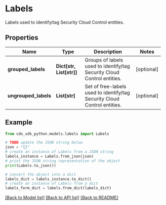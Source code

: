 # Labels

Labels used to identify/tag Security Cloud Control entities.

## Properties

Name | Type | Description | Notes
------------ | ------------- | ------------- | -------------
**grouped_labels** | **Dict[str, List[str]]** | Groups of labels used to identify/tag Security Cloud Control entities. | [optional] 
**ungrouped_labels** | **List[str]** | Set of free-labels used to identify/tag Security Cloud Control entities. | [optional] 

## Example

```python
from cdo_sdk_python.models.labels import Labels

# TODO update the JSON string below
json = "{}"
# create an instance of Labels from a JSON string
labels_instance = Labels.from_json(json)
# print the JSON string representation of the object
print(Labels.to_json())

# convert the object into a dict
labels_dict = labels_instance.to_dict()
# create an instance of Labels from a dict
labels_form_dict = labels.from_dict(labels_dict)
```
[[Back to Model list]](../README.md#documentation-for-models) [[Back to API list]](../README.md#documentation-for-api-endpoints) [[Back to README]](../README.md)


